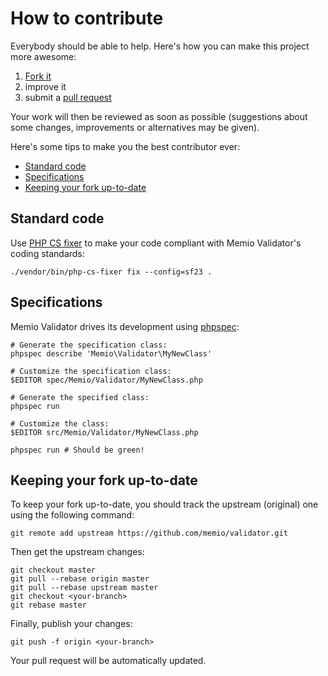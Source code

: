 # How to contribute

Everybody should be able to help. Here's how you can make this project more
awesome:

1. [Fork it](https://github.com/memio/validator/fork_select)
2. improve it
3. submit a [pull request](https://help.github.com/articles/creating-a-pull-request)

Your work will then be reviewed as soon as possible (suggestions about some
changes, improvements or alternatives may be given).

Here's some tips to make you the best contributor ever:

* [Standard code](#standard-code)
* [Specifications](#specifications)
* [Keeping your fork up-to-date](#keeping-your-fork-up-to-date)

## Standard code

Use [PHP CS fixer](http://cs.sensiolabs.org/) to make your code compliant with
Memio Validator's coding standards:

    ./vendor/bin/php-cs-fixer fix --config=sf23 .

## Specifications

Memio Validator drives its development using [phpspec](http://www.phpspec.net/):

    # Generate the specification class:
    phpspec describe 'Memio\Validator\MyNewClass'

    # Customize the specification class:
    $EDITOR spec/Memio/Validator/MyNewClass.php

    # Generate the specified class:
    phpspec run

    # Customize the class:
    $EDITOR src/Memio/Validator/MyNewClass.php

    phpspec run # Should be green!

## Keeping your fork up-to-date

To keep your fork up-to-date, you should track the upstream (original) one
using the following command:

    git remote add upstream https://github.com/memio/validator.git

Then get the upstream changes:

    git checkout master
    git pull --rebase origin master
    git pull --rebase upstream master
    git checkout <your-branch>
    git rebase master

Finally, publish your changes:

    git push -f origin <your-branch>

Your pull request will be automatically updated.

